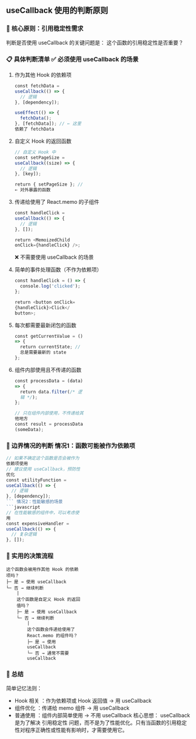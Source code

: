 ## useCallback 使用的判断原则
### 🎯 核心原则：引用稳定性需求
判断是否使用 useCallback 的关键问题是： 这个函数的引用稳定性是否重要？

### 📋 具体判断清单 ✅ 必须使用 useCallback 的场景
1. 作为其他 Hook 的依赖项
   
   ```javascript
   const fetchData = 
   useCallback(() => {
     // 逻辑
   }, [dependency]);
   
   useEffect(() => {
     fetchData();
   }, [fetchData]); // ← 这里
   依赖了 fetchData
   ```
2. 自定义 Hook 的返回函数
   
   ```javascript
   // 自定义 Hook 中
   const setPageSize = 
   useCallback((size) => {
     // 逻辑
   }, [key]);
   
   return { setPageSize }; // 
   ← 对外暴露的函数
   ```
3. 传递给使用了 React.memo 的子组件
   
   ```javascript
   const handleClick = 
   useCallback(() => {
     // 逻辑
   }, []);
   
   return <MemoizedChild 
   onClick={handleClick} />;
   ```
   ❌ 不需要使用 useCallback 的场景
1. 简单的事件处理函数（不作为依赖项）
   
   ```javascript
   const handleClick = () => {
     console.log('clicked');
   };
   
   return <button onClick=
   {handleClick}>Click</
   button>;
   ```
2. 每次都需要最新闭包的函数
   
   ```javascript
   const getCurrentValue = () 
   => {
     return currentState; // 
     总是需要最新的 state
   };
   ```
3. 组件内部使用且不传递的函数
   
   ```javascript
   const processData = (data) 
   => {
     return data.filter(/* 逻
     辑 */);
   };
   
   // 只在组件内部使用，不传递给其
   他地方
   const result = processData
   (someData);
   ```
### 🤔 边界情况的判断 情况1：函数可能被作为依赖项
```javascript
// 如果不确定这个函数是否会被作为
依赖项使用
// 建议使用 useCallback，预防性
优化
const utilityFunction = 
useCallback(() => {
  // 逻辑
}, [dependency]);
``` 情况2：性能敏感的场景
```javascript
// 在性能敏感的组件中，可以考虑使
用
const expensiveHandler = 
useCallback(() => {
  // 复杂逻辑
}, []);
```
### 📝 实用的决策流程
```
这个函数会被用作其他 Hook 的依赖
项吗？
├─ 是 → 使用 useCallback
└─ 否 → 继续判断
    |
    这个函数是自定义 Hook 的返回
    值吗？
    ├─ 是 → 使用 useCallback
    └─ 否 → 继续判断
        |
        这个函数会传递给使用了 
        React.memo 的组件吗？
        ├─ 是 → 使用 
        useCallback
        └─ 否 → 通常不需要 
        useCallback
```
### 🎯 总结
简单记忆法则：

- Hook 相关 ：作为依赖项或 Hook 返回值 → 用 useCallback
- 组件优化 ：传递给 memo 组件 → 用 useCallback
- 普通使用 ：组件内部简单使用 → 不用 useCallback
核心思想： useCallback 是为了解决 引用稳定性 问题，而不是为了性能优化。只有当函数的引用稳定性对程序正确性或性能有影响时，才需要使用它。

